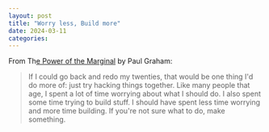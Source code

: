 ```yaml
---
layout: post
title: "Worry less, Build more"
date: 2024-03-11
categories:
---
```


From Th[e Power of the Marginal](https://paulgraham.com/marginal.html) by Paul Graham:

> If I could go back and redo my twenties, that would be one thing I'd do more of: just try hacking things together. Like many people that age, I spent a lot of time worrying about what I should do. I also spent some time trying to build stuff. I should have spent less time worrying and more time building. If you're not sure what to do, make something.
